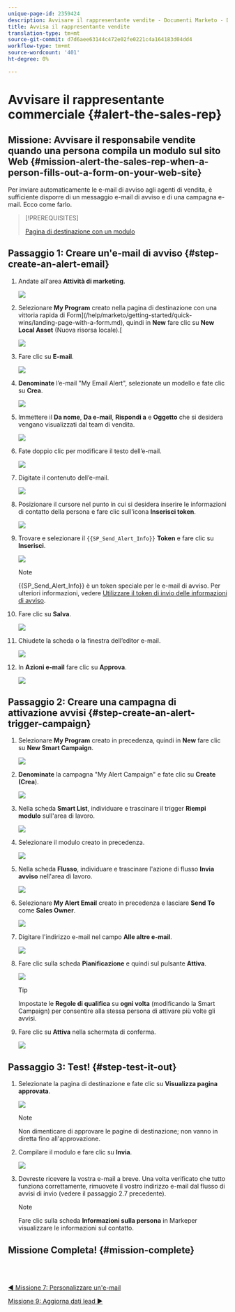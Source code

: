 ```yaml
---
unique-page-id: 2359424
description: Avvisare il rappresentante vendite - Documenti Marketo - Documentazione prodotto
title: Avvisa il rappresentante vendite
translation-type: tm+mt
source-git-commit: d7d6aee63144c472e02fe0221c4a164183d04dd4
workflow-type: tm+mt
source-wordcount: '401'
ht-degree: 0%

---
```



# Avvisare il rappresentante commerciale {#alert-the-sales-rep}

## Missione: Avvisare il responsabile vendite quando una persona compila un modulo sul sito Web {#mission-alert-the-sales-rep-when-a-person-fills-out-a-form-on-your-web-site}

Per inviare automaticamente le e-mail di avviso agli agenti di vendita, è sufficiente disporre di un messaggio e-mail di avviso e di una campagna e-mail. Ecco come farlo.

>[!PREREQUISITES]
>
>[Pagina di destinazione con un modulo](/help/marketo/getting-started/quick-wins/landing-page-with-a-form.md)

## Passaggio 1: Creare un&#39;e-mail di avviso {#step-create-an-alert-email}

1. Andate all&#39;area **Attività di marketing**.

   ![](assets/one-5.png)

1. Selezionare **My Program** creato nella pagina di destinazione con una vittoria rapida di Form](/help/marketo/getting-started/quick-wins/landing-page-with-a-form.md), quindi in **New** fare clic su **New Local Asset** (Nuova risorsa locale).[

   ![](assets/two-6.png)

1. Fare clic su **E-mail**.

   ![](assets/three-5.png)

1. **Denominate** l’e-mail &quot;My Email Alert&quot;, selezionate un modello e fate clic su  **Crea**.

   ![](assets/four-4.png)

1. Immettere il **Da nome**, **Da e-mail**, **Rispondi a** e **Oggetto** che si desidera vengano visualizzati dal team di vendita.

   ![](assets/five-5.png)

1. Fate doppio clic per modificare il testo dell’e-mail.

   ![](assets/six-5.png)

1. Digitate il contenuto dell’e-mail.

   ![](assets/seven-6.png)

1. Posizionare il cursore nel punto in cui si desidera inserire le informazioni di contatto della persona e fare clic sull&#39;icona **Inserisci token**.

   ![](assets/eight-4.png)

1. Trovare e selezionare il `{{SP_Send_Alert_Info}}` **Token** e fare clic su **Inserisci**.

   ![](assets/image2014-9-24-13-3a10-3a0.png)

   >[!NOTE]
   >
   >{{SP_Send_Alert_Info}} è un token speciale per le e-mail di avviso. Per ulteriori informazioni, vedere [Utilizzare il token di invio delle informazioni di avviso](/help/marketo/product-docs/email-marketing/general/using-tokens/use-the-send-alert-info-token.md).

1. Fare clic su **Salva**.

   ![](assets/ten-5.png)

1. Chiudete la scheda o la finestra dell’editor e-mail.

   ![](assets/eleven-5.png)

1. In **Azioni e-mail** fare clic su **Approva**.

   ![](assets/twelve-4.png)

## Passaggio 2: Creare una campagna di attivazione avvisi {#step-create-an-alert-trigger-campaign}

1. Selezionare **My Program** creato in precedenza, quindi in **New** fare clic su **New Smart Campaign**.

   ![](assets/image2014-9-24-13-3a14-3a17.png)

1. **Denominate** la campagna &quot;My Alert Campaign&quot; e fate clic su  **Create (Crea**).

   ![](assets/image2014-9-24-13-3a14-3a28.png)

1. Nella scheda **Smart List**, individuare e trascinare il trigger **Riempi modulo** sull&#39;area di lavoro.

   ![](assets/image2014-9-24-13-3a14-3a43.png)

1. Selezionare il modulo creato in precedenza.

   ![](assets/image2014-9-24-13-3a14-3a58.png)

1. Nella scheda **Flusso**, individuare e trascinare l&#39;azione di flusso **Invia avviso** nell&#39;area di lavoro.

   ![](assets/image2014-9-24-13-3a15-3a10.png)

1. Selezionare **My Alert Email** creato in precedenza e lasciare **Send To** come **Sales Owner**.

   ![](assets/eighteen-1.png)

1. Digitare l&#39;indirizzo e-mail nel campo **Alle altre e-mail**.

   ![](assets/nineteen-2.png)

1. Fare clic sulla scheda **Pianificazione** e quindi sul pulsante **Attiva**.

   ![](assets/twenty-2.png)

   >[!TIP]
   >
   >Impostate le **Regole di qualifica** su **ogni volta** (modificando la Smart Campaign) per consentire alla stessa persona di attivare più volte gli avvisi.

1. Fare clic su **Attiva** nella schermata di conferma.

   ![](assets/twenty-one-1.png)

## Passaggio 3: Test! {#step-test-it-out}

1. Selezionate la pagina di destinazione e fate clic su **Visualizza pagina approvata**.

   ![](assets/image2014-9-24-13-3a17-3a8.png)

   >[!NOTE]
   >
   >Non dimenticare di approvare le pagine di destinazione; non vanno in diretta fino all&#39;approvazione.

1. Compilare il modulo e fare clic su **Invia**.

   ![](assets/image2014-9-24-13-3a17-3a41.png)

1. Dovreste ricevere la vostra e-mail a breve. Una volta verificato che tutto funziona correttamente, rimuovete il vostro indirizzo e-mail dal flusso di avvisi di invio (vedere il passaggio 2.7 precedente).

   >[!NOTE]
   >
   >Fare clic sulla scheda **Informazioni sulla persona** in Markeper visualizzare le informazioni sul contatto.

## Missione Completa! {#mission-complete}

<br> 

[◄ Missione 7: Personalizzare un&#39;e-mail](personalize-an-email.md)

[Missione 9: Aggiorna dati lead ►](update-person-data.md)
